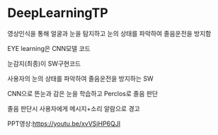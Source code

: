 # DeepLearningTP
영상인식을 통해 얼굴과 눈을 탐지하고
눈의 상태를 파악하여 졸음운전을 방지함

EYE learning은 CNN모델 코드

눈감지(최종)이 SW구현코드

사용자의 눈의 상태를 파악하여 졸음운전을 방지하는 SW

CNN으로 뜬눈과 감은 눈을 학습하고 Perclos로 졸음 판단

졸음 판단시 사용자에게 메시지+소리 알람으로 경고

PPT영상:https://youtu.be/xvVSjHP6QJI

